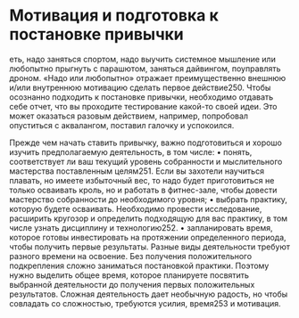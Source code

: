 # Мотивация и подготовка к постановке привычки

еть, надо заняться спортом, надо выучить системное мышление или любопытно прыгнуть с парашютом, заняться дайвингом, поуправлять дроном.
«Надо или любопытно» отражает преимущественно внешнюю и/или внутреннюю мотивацию сделать первое действие250. Чтобы осознанно подходить к постановке привычки, необходимо отдавать себе отчет, что вы проходите тестирование какой-то своей идеи. Это может оказаться разовым действием, например, попробовал опуститься с аквалангом, поставил галочку и успокоился.

Прежде чем начать ставить привычку, важно подготовиться и хорошо изучить предполагаемую деятельность, в том числе:
• понять, соответствует ли ваш текущий уровень собранности и мыслительного мастерства поставленным целям251. Если вы захотели научиться плавать, но имеете избыточный вес, то надо будет приготовиться не только осваивать кроль, но и работать в фитнес-зале, чтобы довести мастерство собранности до необходимого уровня;
• выбрать практику, которую будете осваивать. Необходимо провести исследование, расширить кругозор и определить подходящую для вас практику, в том числе узнать дисциплину и технологию252.
• запланировать время, которое готовы инвестировать на протяжении определенного периода, чтобы получить первые результаты. Разные виды деятельности требуют разного времени на освоение. Без получения положительного подкрепления сложно заниматься постановкой практики. Поэтому нужно выделить общее время, которое планируете посвятить выбранной деятельности до получения первых положительных результатов. Сложная деятельность дает необычную радость, но чтобы совладать со сложностью, требуются усилия, время253 и мотивация.

